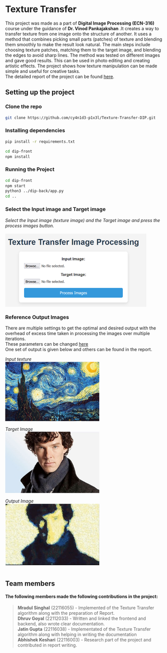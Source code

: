 # Texture Transfer

This project was made as a part of **Digital Image Processing (ECN-316)** course under the guidance of **Dr. Vinod Pankajakshan** .It creates a way to transfer texture from one image onto the structure of another. It uses a method that combines picking small parts (patches) of texture and blending them smoothly to make the result look natural. The main steps include choosing texture patches, matching them to the target image, and blending the edges to avoid sharp lines. The method was tested on different images and gave good results. This can be used in photo editing and creating artistic effects. The project shows how texture manipulation can be made simple and useful for creative tasks. <br>
The detailed report of the project can be found [here](./DIP%20report.pdf).

## Setting up the project
### Clone the repo
```bash
git clone https://github.com/cy4n1d3-p1x3l/Texture-Transfer-DIP.git
```

### Installing dependencies 
```bash
pip install -r requirements.txt
```
```bash
cd dip-front
npm install
```

### Running the Project
```bash
cd dip-front
npm start
python3 ../dip-back/app.py
cd ..
```

### Select the Input image and Target image

*Select the Input image (texture image) and the Target image and press the process images button.* <br><br>
<img src="./images/image.png" alt="Example Image" style="vertical-align: middle; width: 450px;">

### Reference Output Images 
There are multiple settings to get the optimal and desired output with the overhead of excess time taken in processing the images over multiple iterations. <br>
These parameters can be changed [here](./dip-back/texture_transfer.py#L112) <br>
One set of output is given below and others can be found in the report. <br>

*Input texture*<br> 
<img src="./images/star.jpg" alt="Example Image" style="vertical-align: middle; width: 300px;"> 
<br><br>
*Target Image* <br>
<img src="./images/sherlock_in.jpg" alt="Example Image" style="vertical-align: middle; width: 300px;">
<br><br>
*Output Image* <br>
<img src="./images/sherlock_out1.jpg" alt="Example Image" style="vertical-align: middle; width: 300px;">
<br><br>




## Team members

#### The following members made the following contributions in the project:
> **Mradul Singhal** (22116055) - Implemented of the Texture Transfer algorithm along with the preparation of Report. <br>
> **Dhruv Goyal** (22112033) - Written and linked the frontend and backend, also wrote clear documentation.<br>
> **Jatin Gupta** (22116038) - Implementated of the Texture Transfer algorithm along with helping in writing the documentation<br>
> **Abhishek Keshari** (22116003) - Research part of the project and contributed in report writing. <br>
